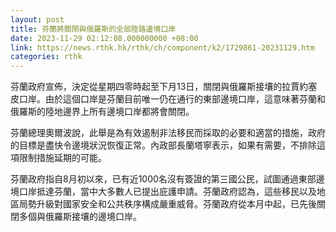 ```yaml
---
layout: post
title: 芬蘭將關閉與俄羅斯的全部陸路邊境口岸
date: 2023-11-29 02:12:08.000000000 +08:00
link: https://news.rthk.hk/rthk/ch/component/k2/1729861-20231129.htm
categories: rthk
---
```


芬蘭政府宣佈，決定從星期四零時起至下月13日，關閉與俄羅斯接壤的拉賈約塞皮口岸。由於這個口岸是芬蘭目前唯一仍在通行的東部邊境口岸，這意味著芬蘭和俄羅斯的陸地邊界上所有邊境口岸都將會關閉。

芬蘭總理奧爾波說，此舉是為有效遏制非法移民而採取的必要和適當的措施，政府的目標是盡快令邊境狀況恢復正常。內政部長蘭塔寧表示，如果有需要，不排除這項限制措施延期的可能。

芬蘭政府指自8月初以來，已有近1000名沒有簽證的第三國公民，試圖通過東部邊境口岸抵達芬蘭，當中大多數人已提出庇護申請。芬蘭政府認為，這些移民以及地區局勢升級對國家安全和公共秩序構成嚴重威脅。芬蘭政府從本月中起，已先後關閉多個與俄羅斯接壤的邊境口岸。
